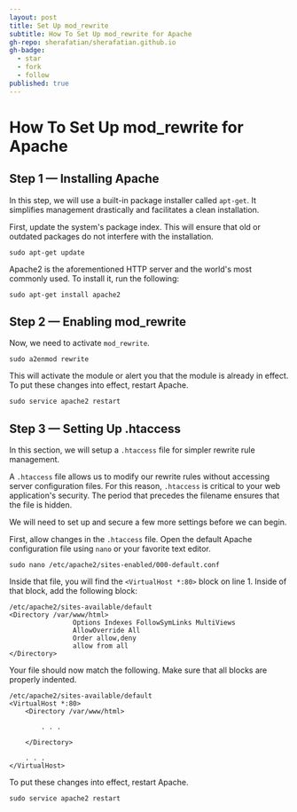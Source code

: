 ```yaml
---
layout: post
title: Set Up mod_rewrite
subtitle: How To Set Up mod_rewrite for Apache
gh-repo: sherafatian/sherafatian.github.io
gh-badge:
  - star
  - fork
  - follow
published: true
---
```


# How To Set Up mod_rewrite for Apache

## Step 1 — Installing Apache

In this step, we will use a built-in package installer called `apt-get`. It simplifies management drastically and facilitates a clean installation.

First, update the system's package index. This will ensure that old or outdated packages do not interfere with the installation.
```
sudo apt-get update
```
Apache2 is the aforementioned HTTP server and the world's most commonly used. To install it, run the following:
```
sudo apt-get install apache2
```
## Step 2 — Enabling mod_rewrite

Now, we need to activate `mod_rewrite`.
```
sudo a2enmod rewrite
```
This will activate the module or alert you that the module is already in effect. To put these changes into effect, restart Apache.
```
sudo service apache2 restart
```
## Step 3 — Setting Up .htaccess

In this section, we will setup a `.htaccess` file for simpler rewrite rule management.

A `.htaccess` file allows us to modify our rewrite rules without accessing server configuration files. For this reason, `.htaccess` is critical to your web application's security. The period that precedes the filename ensures that the file is hidden.

We will need to set up and secure a few more settings before we can begin.

First, allow changes in the `.htaccess` file. Open the default Apache configuration file using `nano` or your favorite text editor.
```
sudo nano /etc/apache2/sites-enabled/000-default.conf
```
Inside that file, you will find the `<VirtualHost *:80>` block on line 1. Inside of that block, add the following block:
```
/etc/apache2/sites-available/default
<Directory /var/www/html>
                Options Indexes FollowSymLinks MultiViews
                AllowOverride All
                Order allow,deny
                allow from all
</Directory>
```
Your file should now match the following. Make sure that all blocks are properly indented.
```
/etc/apache2/sites-available/default
<VirtualHost *:80>
    <Directory /var/www/html>

        . . .

    </Directory>

    . . .
</VirtualHost>
```
To put these changes into effect, restart Apache.
```
sudo service apache2 restart
```